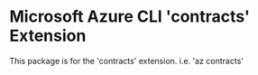 Microsoft Azure CLI 'contracts' Extension
==========================================

This package is for the 'contracts' extension.
i.e. 'az contracts'

